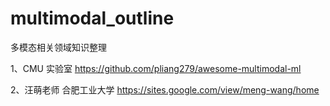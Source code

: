 # multimodal_outline
多模态相关领域知识整理

1、CMU 实验室 https://github.com/pliang279/awesome-multimodal-ml

2、汪萌老师  合肥工业大学 https://sites.google.com/view/meng-wang/home
